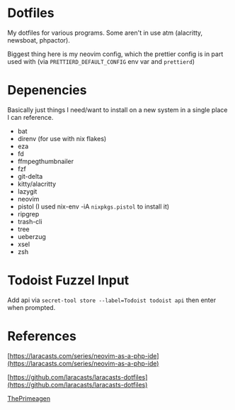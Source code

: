# Dotfiles

My dotfiles for various programs. Some aren't in use atm (alacritty, newsboat, phpactor).

Biggest thing here is my neovim config, which the prettier config is in part used with (via `PRETTIERD_DEFAULT_CONFIG` env var and `prettierd`)

# Depenencies

Basically just things I need/want to install on a new system in a single place I can reference.

- bat
- direnv (for use with nix flakes)
- eza
- fd
- ffmpegthumbnailer
- fzf
- git-delta
- kitty/alacritty
- lazygit
- neovim
- pistol (I used nix-env -iA `nixpkgs.pistol` to install it)
- ripgrep
- trash-cli
- tree
- ueberzug
- xsel
- zsh

# Todoist Fuzzel Input

Add api via `secret-tool store --label=Todoist todoist api` then enter when prompted.

# References

[https://laracasts.com/series/neovim-as-a-php-ide](https://laracasts.com/series/neovim-as-a-php-ide)

[https://github.com/laracasts/laracasts-dotfiles](https://github.com/laracasts/laracasts-dotfiles)

[ThePrimeagen](https://www.youtube.com/playlist?list=PLm323Lc7iSW_wuxqmKx_xxNtJC_hJbQ7R)
